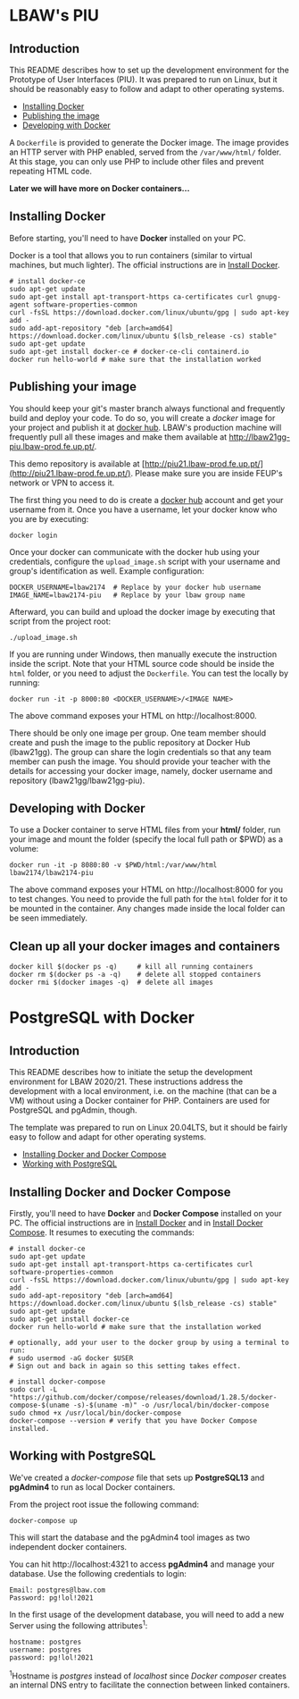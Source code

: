 # LBAW's PIU

## Introduction

This README describes how to set up the development environment for the Prototype of User Interfaces (PIU).
It was prepared to run on Linux, but it should be reasonably easy to follow and adapt to other operating systems.

* [Installing Docker](#installing-docker)
* [Publishing the image](#publishing-your-image)
* [Developing with Docker](#developing-with-docker)

A `Dockerfile` is provided to generate the Docker image. The image provides an HTTP server with PHP enabled, served from the `/var/www/html/` folder. At this stage, you can only use PHP to include other files and prevent repeating HTML code.

__Later we will have more on Docker containers...__


## Installing Docker

Before starting, you'll need to have __Docker__ installed on your PC.

Docker is a tool that allows you to run containers (similar to virtual machines, but much lighter).
The official instructions are in [Install Docker](https://docs.docker.com/install/).

    # install docker-ce
    sudo apt-get update
    sudo apt-get install apt-transport-https ca-certificates curl gnupg-agent software-properties-common
    curl -fsSL https://download.docker.com/linux/ubuntu/gpg | sudo apt-key add -
    sudo add-apt-repository "deb [arch=amd64] https://download.docker.com/linux/ubuntu $(lsb_release -cs) stable"
    sudo apt-get update
    sudo apt-get install docker-ce # docker-ce-cli containerd.io
    docker run hello-world # make sure that the installation worked


## Publishing your image

You should keep your git's master branch always functional and frequently build and deploy your code.
To do so, you will create a _docker_ image for your project and publish it at [docker hub](https://hub.docker.com/).
LBAW's production machine will frequently pull all these images and make them available at http://lbaw21gg-piu.lbaw-prod.fe.up.pt/.

This demo repository is available at [http://piu21.lbaw-prod.fe.up.pt/](http://piu21.lbaw-prod.fe.up.pt/).
Please make sure you are inside FEUP's network or VPN to access it.

The first thing you need to do is create a [docker hub](https://hub.docker.com/) account and get your username from it.
Once you have a username, let your docker know who you are by executing:

    docker login

Once your docker can communicate with the docker hub using your credentials, configure the `upload_image.sh` script with your username and group's identification as well.
Example configuration:

    DOCKER_USERNAME=lbaw2174  # Replace by your docker hub username
    IMAGE_NAME=lbaw2174-piu   # Replace by your lbaw group name

Afterward, you can build and upload the docker image by executing that script from the project root:

    ./upload_image.sh

If you are running under Windows, then manually execute the instruction inside the script. Note that your HTML source code should be inside the `html` folder, or you need to adjust the `Dockerfile`.
You can test the locally by running:

    docker run -it -p 8000:80 <DOCKER_USERNAME>/<IMAGE NAME>

The above command exposes your HTML on http://localhost:8000.

There should be only one image per group. One team member should create and push the image to the public repository at Docker Hub (lbaw21gg). The group can share the login credentials so that any team member can push the image.
You should provide your teacher with the details for accessing your docker image, namely, docker username and repository (lbaw21gg/lbaw21gg-piu).


## Developing with Docker

To use a Docker container to serve HTML files from your __html/__ folder, run your image and mount the folder (specify the local full path or $PWD) as a volume:


    docker run -it -p 8080:80 -v $PWD/html:/var/www/html lbaw2174/lbaw2174-piu


The above command exposes your HTML on http://localhost:8000 for you to test changes. You need to provide the full path for the `html` folder for it to be mounted in the container.
Any changes made inside the local folder can be seen immediately.


## Clean up all your docker images and containers

    docker kill $(docker ps -q)     # kill all running containers
    docker rm $(docker ps -a -q)    # delete all stopped containers
    docker rmi $(docker images -q)  # delete all images




# PostgreSQL with Docker

## Introduction

This README describes how to initiate the setup the development environment for LBAW 2020/21.
These instructions address the development with a local environment, i.e. on the machine (that can be a VM) without using a Docker container for PHP.
Containers are used for PostgreSQL and pgAdmin, though.

The template was prepared to run on Linux 20.04LTS, but it should be fairly easy to follow and adapt for other operating systems.

* [Installing Docker and Docker Compose](#installing-docker-and-docker-compose)
* [Working with PostgreSQL](#working-with-postgresql)

## Installing Docker and Docker Compose

Firstly, you'll need to have __Docker__ and __Docker Compose__ installed on your PC.
The official instructions are in [Install Docker](https://docs.docker.com/install/) and in [Install Docker Compose](https://docs.docker.com/compose/install/#install-compose).
It resumes to executing the commands:

    # install docker-ce
    sudo apt-get update
    sudo apt-get install apt-transport-https ca-certificates curl software-properties-common
    curl -fsSL https://download.docker.com/linux/ubuntu/gpg | sudo apt-key add -
    sudo add-apt-repository "deb [arch=amd64] https://download.docker.com/linux/ubuntu $(lsb_release -cs) stable"
    sudo apt-get update
    sudo apt-get install docker-ce
    docker run hello-world # make sure that the installation worked

    # optionally, add your user to the docker group by using a terminal to run:
    # sudo usermod -aG docker $USER
    # Sign out and back in again so this setting takes effect.

    # install docker-compose
    sudo curl -L "https://github.com/docker/compose/releases/download/1.28.5/docker-compose-$(uname -s)-$(uname -m)" -o /usr/local/bin/docker-compose
    sudo chmod +x /usr/local/bin/docker-compose
    docker-compose --version # verify that you have Docker Compose installed.



## Working with PostgreSQL

We've created a _docker-compose_ file that sets up __PostgreSQL13__ and __pgAdmin4__ to run as local Docker containers.

From the project root issue the following command:

    docker-compose up

This will start the database and the pgAdmin4 tool images as two independent docker containers.

[//]: # (The database's username is _postgres_ and the password is _pg!lol!2021_.)

You can hit http://localhost:4321 to access __pgAdmin4__ and manage your database.
Use the following credentials to login:

    Email: postgres@lbaw.com
    Password: pg!lol!2021

In the first usage of the development database, you will need to add a new Server using the following attributes<sup>1</sup>:

    hostname: postgres
    username: postgres
    password: pg!lol!2021

<sup>1</sup>Hostname is _postgres_ instead of _localhost_ since _Docker composer_ creates an internal DNS entry to facilitate the connection between linked containers.

